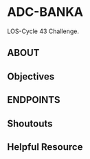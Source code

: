 # ADC-BANKA
LOS-Cycle 43 Challenge.

## ABOUT

## Objectives

## ENDPOINTS

## Shoutouts 

## Helpful Resource
